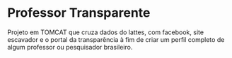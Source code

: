 # Professor Transparente

Projeto em TOMCAT que cruza dados do lattes, com facebook, site escavador e o portal da transparência à fim de criar um perfil completo de algum professor ou pesquisador brasileiro.
